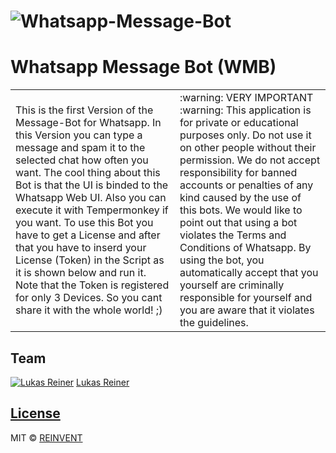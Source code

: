 # ![Whatsapp-Message-Bot](http://i.imgur.com/4VMHsLG.jpg)

# Whatsapp Message Bot (WMB)
<table>
<tr>
<td>
  This is the first Version of the Message-Bot for Whatsapp. In this Version you can type a message and spam it to the selected chat how often you want. The cool thing about this Bot is that the UI is binded to the Whatsapp Web UI. Also you can execute it with Tempermonkey if you want. To use this Bot you have to get a License and after that you have to inserd your License (Token) in the Script as it is shown below and run it. Note that the Token is registered for only 3 Devices. So you cant share it with the whole world! ;)
</td>
<td>
  :warning: VERY IMPORTANT :warning:
  This application is for private or educational purposes only. Do not use it on other people without their permission.
  We do not accept responsibility for banned accounts or penalties of any kind caused by the use of this bots. We would like to point out that using a bot violates the Terms and Conditions of Whatsapp. By using the bot, you automatically accept that you yourself are criminally responsible for yourself and you are aware that it violates the guidelines.
</td>
</tr>
</table>

## Team

[![Lukas Reiner](https://avatars1.githubusercontent.com/lukay97?v=3&s=144)](https://github.com/lukay97)
[Lukas Reiner ](https://github.com/lukay97)


## [License](https://github.com/iharsh234/WebApp/blob/master/LICENSE.md)

MIT © [REINVENT ](https://github.com/re-invent)
